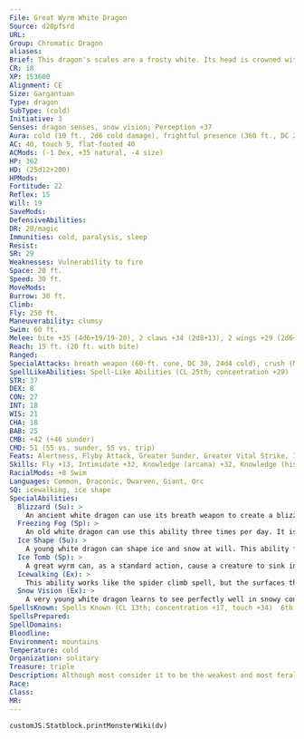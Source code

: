 ```yaml
---
File: Great Wyrm White Dragon
Source: d20pfsrd
URL: 
Group: Chromatic Dragon
aliases: 
Brief: This dragon's scales are a frosty white. Its head is crowned with slender horns, with a thin membrane stretched between them.
CR: 18
XP: 153600
Alignment: CE
Size: Gargantuan
Type: dragon
SubType: (cold)
Initiative: 3
Senses: dragon senses, snow vision; Perception +37
Aura: cold (10 ft., 2d6 cold damage), frightful presence (360 ft., DC 26)
AC: 40, touch 5, flat-footed 40
ACMods: (-1 Dex, +35 natural, -4 size)
HP: 362
HD: (25d12+200)
HPMods: 
Fortitude: 22
Reflex: 15
Will: 19
SaveMods: 
DefensiveAbilities: 
DR: 20/magic
Immunities: cold, paralysis, sleep
Resist: 
SR: 29
Weaknesses: Vulnerability to fire
Space: 20 ft.
Speed: 30 ft.
MoveMods: 
Burrow: 30 ft.
Climb: 
Fly: 250 ft.
Maneuverability: clumsy
Swim: 60 ft.
Melee: bite +35 (4d6+19/19-20), 2 claws +34 (2d8+13), 2 wings +29 (2d6+6), tail slap +29 (2d8+19)
Reach: 15 ft. (20 ft. with bite)
Ranged: 
SpecialAttacks: breath weapon (60-ft. cone, DC 30, 24d4 cold), crush (Medium creatures, DC 30, 4d6+19), freezing fog (3/day, DC 20), ice tomb (1/day, DC 23), tail sweep (Small creatures, DC 30, 2d6+19)
SpellLikeAbilities: Spell-Like Abilities (CL 25th; concentration +29)  At will-control weather, fog cloud, gust of wind, wall of ice (DC 18)
STR: 37
DEX: 8
CON: 27
INT: 18
WIS: 21
CHA: 18
BAB: 25
CMB: +42 (+46 sunder)
CMD: 51 (55 vs. sunder, 55 vs. trip)
Feats: Alertness, Flyby Attack, Greater Sunder, Greater Vital Strike, Improved Critical (bite), Improved Initiative, Improved Sunder, Improved Vital Strike, Lightning Reflexes, Power Attack, Vital Strike, Weapon Focus (bite), Wingover
Skills: Fly +13, Intimidate +32, Knowledge (arcana) +32, Knowledge (history) +32, Perception +37, Sense Motive +37, Spellcraft +32, Stealth +15, Survival +33, Swim +43
RacialMods: +8 Swim
Languages: Common, Draconic, Dwarven, Giant, Orc
SQ: icewalking, ice shape
SpecialAbilities:
  Blizzard (Su): >
    An ancient white dragon can use its breath weapon to create a blizzard in the area around it as a standard action. This creates heavy snow conditions in a 50-foot radius for 1 minute, centered on the dragon. This snow slows movement (4 squares of movement per square entered) and limits vision as fog does.
  Freezing Fog (Sp): >
    An old white dragon can use this ability three times per day. It is similar to an acid fog spell but deals cold damage instead of acid damage. It also causes a rime of slippery ice to form on any surface the fog touches, creating the effect of a grease spell. The dragon is immune to the grease effect because of its icewalking ability. This ability is the equivalent of a 6th-level spell.
  Ice Shape (Su): >
    A young white dragon can shape ice and snow at will. This ability functions as stone shape, but only targeting ice and snow, not stone. A white dragon's caster level for this effect is equal to its Hit Dice.
  Ice Tomb (Sp): >
    A great wyrm can, as a standard action, cause a creature to sink into ice. This works as imprisonment, but only while the target is touching an icy surface. A white dragon can use this ability once per day (CL equals dragon's HD). Targets entombed by this ability can be freed by casting freedom or by physically freeing the creature from the ice (Hardness 0, 360 hit points). The save DC is Charisma-based.
  Icewalking (Ex): >
    This ability works like the spider climb spell, but the surfaces the dragon climbs must be icy. The dragon can move across icy surfaces without penalty and does not need to make Acrobatics checks to run or charge on ice.
  Snow Vision (Ex): >
    A very young white dragon learns to see perfectly well in snowy conditions. A white dragon does not suffer any penalties to Perception checks while in snow.
SpellsKnown: Spells Known (CL 13th; concentration +17, touch +34)  6th (4/day)-guards and wards, mislead  5th (6/day)-feeblemind, hold monster, wall of force  4th (7/day)-blink, charm monster (DC 18), dimension door, stoneskin  3rd (7/day)-dispel magic, displacement, lightning bolt (DC 17), slow  2nd (7/day)-blur, fog cloud, invisibility, resist energy, see invisibility  1st (7/day)-alarm, grease (DC 15), magic aura, shield, true strike  0 (at will)-acid splash, dancing lights, detect magic, ghost sound, mage hand, mending, message, ray of frost, resistance
SpellsPrepared: 
SpellDomains: 
Bloodline: 
Environment: mountains
Temperature: cold
Organization: solitary
Treasure: triple
Description: Although most consider it to be the weakest and most feral of the chromatic dragons, the white dragon makes up for its lack of cunning with sheer ferocity. White dragons dwell on remote, frozen mountaintops and in arctic lowlands, making their home in glittering caves full of ice and snow. They prefer their meals completely frozen.
Race: 
Class: 
MR: 
---
```

```dataviewjs
customJS.Statblock.printMonsterWiki(dv)
```
